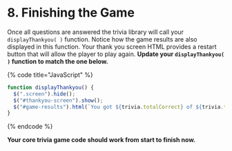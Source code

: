 # 8. Finishing the Game

Once all questions are answered the trivia library will call your `displayThankyou( )` function. Notice how the game results are also displayed in this function. Your thank you screen HTML provides a restart button that will allow the player to play again. **Update your `displayThankyou( )` function to match the one below.**

{% code title="JavaScript" %}
```javascript
function displayThankyou() {
  $(".screen").hide();
  $("#thankyou-screen").show();
  $("#game-results").html(`You got ${trivia.totalCorrect} of ${trivia.totalAnswered} correct.`);
}
```
{% endcode %}

**Your core trivia game code should work from start to finish now.**

